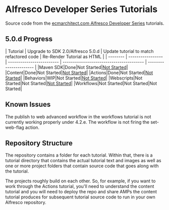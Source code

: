 Alfresco Developer Series Tutorials
===================================

Source code from the [ecmarchitect.com Alfresco Developer Series](http://ecmarchitect.com/alfresco-developer-series) tutorials.

5.0.d Progress
--------------

| Tutorial | Upgrade to SDK 2.0/Alfresco 5.0.d | Update tutorial to match refactored code | Re-Render Tutorial as HTML |
| -------- | ----------------- | ------------------------- | ---------------------------------------- | ---------------------- |
|Maven SDK|Done|Not Started|[Not Started](http://ecmarchitect.com/alfresco-developer-series-tutorials/maven-sdk/tutorial/tutorial.html)|
|Content|Done|Not Started|[Not Started](http://ecmarchitect.com/alfresco-developer-series-tutorials/content/tutorial/tutorial.html)|
|Actions|Done|Not Started|[Not Started](http://ecmarchitect.com/alfresco-developer-series-tutorials/actions/tutorial/tutorial.html)|
|Behaviors|WIP|Not Started|[Not Started](http://ecmarchitect.com/alfresco-developer-series-tutorials/behaviors/tutorial/tutorial.html)|
|Webscripts|Not Started|Not Started|[Not Started](http://ecmarchitect.com/alfresco-developer-series-tutorials/webscripts/tutorial/tutorial.html)|
|Workflows|Not Started|Not Started|Not Started|

Known Issues
------------

The publish to web advanced workflow in the workflows tutorial is not currently working properly under 4.2.e. The workflow is not firing the set-web-flag action.

Repository Structure
--------------------

The repository contains a folder for each tutorial. Within that, there is a tutorial directory that contains the actual tutorial text and images as well as one or more project folders that contain source code that goes along with the tutorial.

The projects roughly build on each other. So, for example, if you want to work through the Actions tutorial, you'll need to understand the content tutorial and you will need to deploy the repo and share AMPs the content tutorial produces for subsequent tutorial source code to run in your own Alfresco repository.
